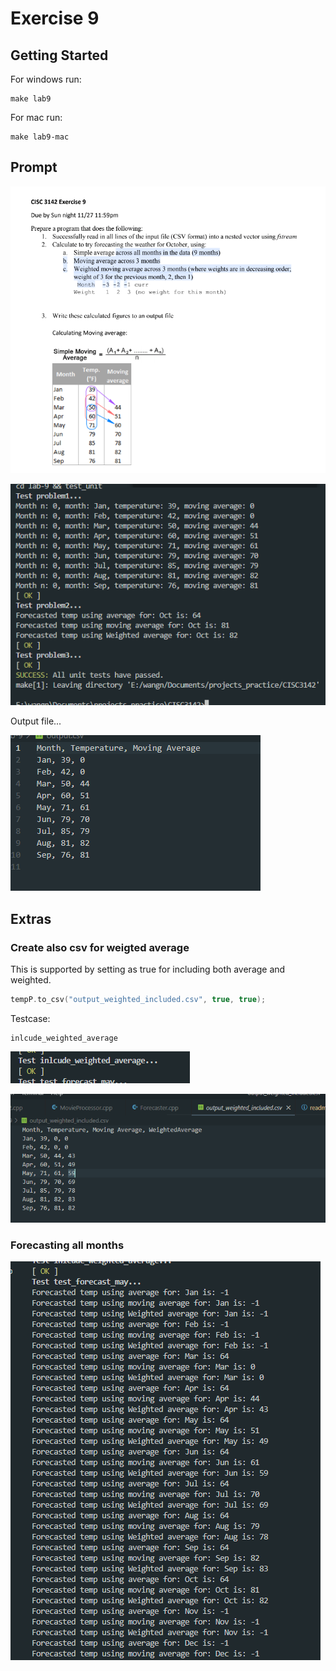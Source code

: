# Exercise 9

## Getting Started

For windows run:
```
make lab9
```

For mac run:

```
make lab9-mac
```

## Prompt

![](./../img/2022-11-26-15-47-06.png)

![](./../img/2022-11-26-15-47-13.png)

Output file...

![](./../img/2022-11-26-15-47-27.png)

## Extras

### Create also csv for weigted average 

This is supported by setting as true for including both average and weighted.

```cpp
tempP.to_csv("output_weighted_included.csv", true, true);
```


Testcase:

```
inlcude_weighted_average
```

![](./../img/2022-11-26-16-05-16.png)

![](./../img/2022-11-26-16-05-57.png)



### Forecasting all months

![](./../img/2022-11-26-16-07-45.png)